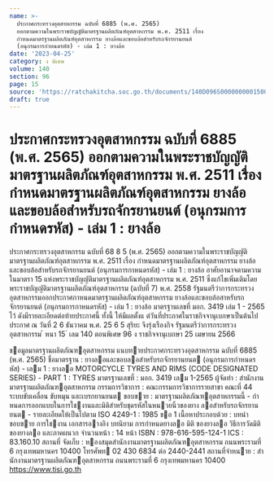 ```yaml
---
name: >-
  ประกาศกระทรวงอุตสาหกรรม ฉบับที่ 6885 (พ.ศ. 2565)
  ออกตามความในพระราชบัญญัติมาตรฐานผลิตภัณฑ์อุตสาหกรรม พ.ศ. 2511 เรื่อง
  กำหนดมาตรฐานผลิตภัณฑ์อุตสาหกรรม ยางล้อและขอบล้อสำหรับรถจักรยานยนต์
  (อนุกรมการกำหนดรหัส) - เล่ม 1 : ยางล้อ
date: '2023-04-25'
category: ง พิเศษ
volume: 140
section: 96
page: 15
source: 'https://ratchakitcha.soc.go.th/documents/140D096S0000000001500.pdf'
draft: true
---
```


# ประกาศกระทรวงอุตสาหกรรม ฉบับที่ 6885 (พ.ศ. 2565) ออกตามความในพระราชบัญญัติมาตรฐานผลิตภัณฑ์อุตสาหกรรม พ.ศ. 2511 เรื่อง กำหนดมาตรฐานผลิตภัณฑ์อุตสาหกรรม ยางล้อและขอบล้อสำหรับรถจักรยานยนต์ (อนุกรมการกำหนดรหัส) - เล่ม 1 : ยางล้อ

ประกาศกระทรวงอุตสาหกรรม ฉบับที่ 68 8 5 (พ.ศ. 2565) ออกตามความในพระราชบัญญัติมาตรฐานผลิตภัณฑ์อุตสาหกรรม พ.ศ. 2511 เรื่อง กำหนดมาตรฐานผลิตภัณฑ์อุตสาหกรรม ยางล้อและขอบล้อสำหรับรถจักรยานยนต์ (อนุกรมการกาหนดรหัส) - เล่ม 1 : ยางล้อ อาศัยอานาจตามความในมาตรา 15 แห่งพระราชบัญญัติมาตรฐานผลิตภัณฑ์อุตสาหกรรม พ.ศ. 2511 ซึ่งแก้ไขเพิ่มเติมโดยพระราชบัญญัติมาตรฐานผลิตภัณฑ์อุตสาหกรรม (ฉบับที่ 7) พ.ศ. 2558 รัฐมนตรีว่าการกระทรวงอุตสาหกรรมออกประกาศกาหนดมาตรฐานผลิตภัณฑ์อุตสาหกรรม ยางล้อและขอบล้อสาหรับรถจักรยานยนต์ (อนุกรมการกาหนดรหัส) - เล่ม 1 : ยางล้อ มาตรฐานเลขที่ มอก. 3419 เล่ม 1 - 2565 ไว้ ดังมีรายละเอียดต่อท้ายประกาศนี้ ทั้งนี้ ให้มีผลตั้งแ ต่วันที่ประกาศในราชกิจจานุเบกษาเป็นต้นไป ประกาศ ณ วันที่ 2 6 ธันวาคม พ.ศ. 25 6 5 สุริยะ จึงรุ่งเรืองกิจ รัฐมนตรีว่าการกระทรวงอุตสาหกรรม ้ หนา 15 ่ เลม 140 ตอนพิเศษ 96 ง ราชกิจจานุเบกษา 25 เมษายน 2566

ขอมูลมาตรฐานผลิตภัณฑอุตสาหกรรม แนบทายประกาศกระทรวงอุตสาหกรรม ฉบับที่ 6885 (พ.ศ. 2565) ชื่อมาตรฐาน : ยางลอและขอบลอสําหรับรถจักรยานยนต (อนุกรมการกําหนดรหัส) - เลม 1 : ยางลอ MOTORCYCLE TYRES AND RIMS (CODE DESIGNATED SERIES) - PART 1 : TYRES มาตรฐานเลขที่ : มอก. 3419 เลม 1-2565 ผู้จัดทํา : สํานักงานมาตรฐานผลิตภัณฑอุตสาหกรรม กรรมการวิชาการ : คณะกรรมการวิชาการรายสาขา คณะที่ 44 ระบบขับเคลื่อน ขับหมุน และเบรกยานยนต ขอบขาย : มาตรฐานผลิตภัณฑอุตสาหกรรมนี้ - กําหนดการออกแบบในการใชงานและมิติสําหรับชุดรหัสในหนวยนิ้วของยาง ลอสําหรับรถจักรยานยนต - รายละเอียดให้เป็นไปตาม ISO 4249-1 : 1985 ขอ 1 เนื้อหาประกอบด้วย : บทนํา ขอบขาย การใชงาน เอกสารอางอิง บทนิยาม การกําหนดยางลอ มิติ ของยางลอ วิธีการวัดมิติของยางลอ และภาคผนวก จํานวนหน้า : 14 หน้า ISBN : 978-616-595-124-1 ICS : 83.160.10 สถานที่ จัดเก็บ : หองสมุดสํานักงานมาตรฐานผลิตภัณฑอุตสาหกรรม ถนนพระรามที่ 6 กรุงเทพมหานคร 10400 โทรศัพท 02 430 6834 ต่อ 2440-2441 สถานที่จําหนาย : สํานักงานมาตรฐานผลิตภัณฑอุตสาหกรรม ถนนพระรามที่ 6 กรุงเทพมหานคร 10400 https://www.tisi.go.th
